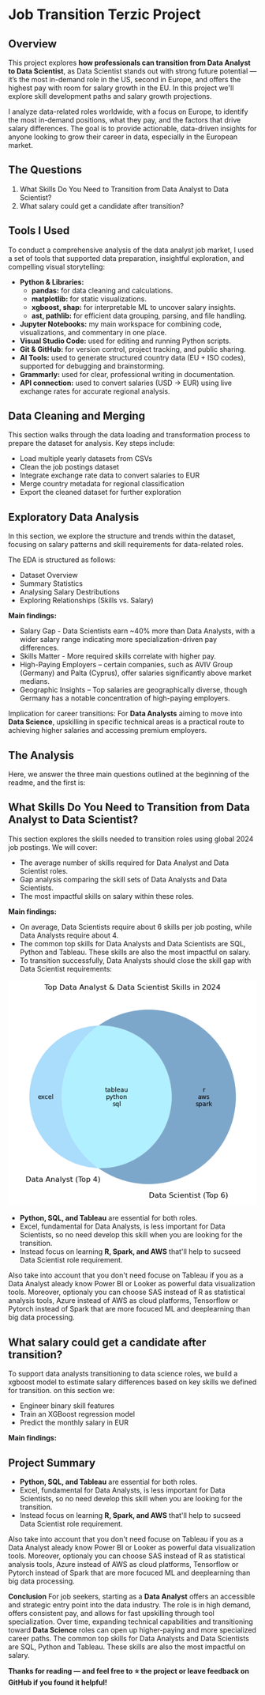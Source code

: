 # Job Transition Terzic Project

## Overview
This project explores **how professionals can transition from Data Analyst to Data Scientist**, as Data Scientist stands out with strong future potential — it’s the most in-demand role in the US, second in Europe, and offers the highest pay with room for salary growth in the EU. In this project we'll explore skill development paths and salary growth projections.

I analyze data-related roles worldwide, with a focus on Europe, to identify the most in-demand positions, what they pay, and the factors that drive salary differences. The goal is to provide actionable, data-driven insights for anyone looking to grow their career in data, especially in the European market. 

## The Questions
1. What Skills Do You Need to Transition from Data Analyst to Data Scientist?
2. What salary could get a candidate after transition?

## Tools I Used
To conduct a comprehensive analysis of the data analyst job market, I used a set of tools that supported data preparation, insightful exploration, and compelling visual storytelling:

- **Python & Libraries:**
    - **pandas:** for data cleaning and calculations.
    - **matplotlib:** for static visualizations.
    - **xgboost, shap:** for interpretable ML to uncover salary insights.
    - **ast, pathlib:** for efficient data grouping, parsing, and file handling.
- **Jupyter Notebooks:** my main workspace for combining code, visualizations, and commentary in one place.
- **Visual Studio Code:** used for editing and running Python scripts.
- **Git & GitHub:** for version control, project tracking, and public sharing.
- **AI Tools:** used to generate structured country data (EU + ISO codes), supported for debugging and brainstorming.
- **Grammarly:** used for clear, professional writing in documentation.
- **API connection:** used to convert salaries (USD → EUR) using live exchange rates for accurate regional analysis.

## Data Cleaning and Merging

This section walks through the data loading and transformation process to prepare the dataset for analysis. Key steps include:

- Load multiple yearly datasets from CSVs
- Clean the job postings dataset
- Integrate exchange rate data to convert salaries to EUR
- Merge country metadata for regional classification
- Export the cleaned dataset for further exploration

## Exploratory Data Analysis
In this section, we explore the structure and trends within the dataset, focusing on salary patterns and skill requirements for data-related roles.

The EDA is structured as follows:
- Dataset Overview
- Summary Statistics
- Analysing Salary Destributions
- Exploring Relationships (Skills vs. Salary)

**Main findings:**
- Salary Gap - Data Scientists earn ~40% more than Data Analysts, with a wider salary range indicating more specialization-driven pay differences.
- Skills Matter - More required skills correlate with higher pay.
- High-Paying Employers – certain companies, such as AVIV Group (Germany) and Palta (Cyprus), offer salaries significantly above market medians.
- Geographic Insights – Top salaries are geographically diverse, though Germany has a notable concentration of high-paying employers.

Implication for career transitions:
For **Data Analysts** aiming to move into **Data Science**, upskilling in specific technical areas is a practical route to achieving higher salaries and accessing premium employers.

## The Analysis
Here, we answer the three main questions outlined at the beginning of the readme, and the first is:

## What Skills Do You Need to Transition from Data Analyst to Data Scientist?

This section explores the skills needed to transition roles using global 2024 job postings. We will cover:

- The average number of skills required for Data Analyst and Data Scientist roles.
- Gap analysis comparing the skill sets of Data Analysts and Data Scientists.
- The most impactful skills on salary within these roles.

**Main findings:**
- On average, Data Scientists require about 6 skills per job posting, while Data Analysts require about 4.
- The common top skills for Data Analysts and Data Scientists are SQL, Python and Tableau. These skills are also the most impactful on salary. 
- To transition successfully, Data Analysts should close the skill gap with Data Scientist requirements:

![Top Data Analyst & Data Scientist Skills](Images/Venn_diagram.png)

- **Python, SQL, and Tableau** are essential for both roles.
- Excel, fundamental for Data Analysts, is less important for Data Scientists, so no need develop this skill when you are looking for the transition.
- Instead focus on learning **R, Spark, and AWS** that'll help to sucseed Data Scientist role requirement.

Also take into account that you don't need focuse on Tableau if you as a Data Analyst aleady know Power BI or Looker as powerful data visualization tools. Moreover, optionaly you can choose SAS instead of R as statistical analysis tools, Azure instead of AWS as cloud platforms, Tensorflow or Pytorch instead of Spark that are more focuced ML and deeplearning than big data processing.

## What salary could get a candidate after transition?

To support data analysts transitioning to data science roles, we build a xgboost model to estimate salary differences based on key skills we defined for transition. on this section we:

- Engineer binary skill features
- Train an XGBoost regression model
- Predict the monthly salary in EUR

**Main findings:**

## Project Summary

- **Python, SQL, and Tableau** are essential for both roles.
- Excel, fundamental for Data Analysts, is less important for Data Scientists, so no need develop this skill when you are looking for the transition.
- Instead focus on learning **R, Spark, and AWS** that'll help to sucseed Data Scientist role requirement.

Also take into account that you don't need focuse on Tableau if you as a Data Analyst aleady know Power BI or Looker as powerful data visualization tools. Moreover, optionaly you can choose SAS instead of R as statistical analysis tools, Azure instead of AWS as cloud platforms, Tensorflow or Pytorch instead of Spark that are more focuced ML and deeplearning than big data processing.

**Conclusion**
For job seekers, starting as a **Data Analyst** offers an accessible and strategic entry point into the data industry. The role is in high demand, offers consistent pay, and allows for fast upskilling through tool specialization. Over time, expanding technical capabilities and transitioning toward **Data Science** roles can open up higher-paying and more specialized career paths. The common top skills for Data Analysts and Data Scientists are SQL, Python and Tableau. These skills are also the most impactful on salary. 

**Thanks for reading — and feel free to ⭐ the project or leave feedback on GitHub if you found it helpful!**